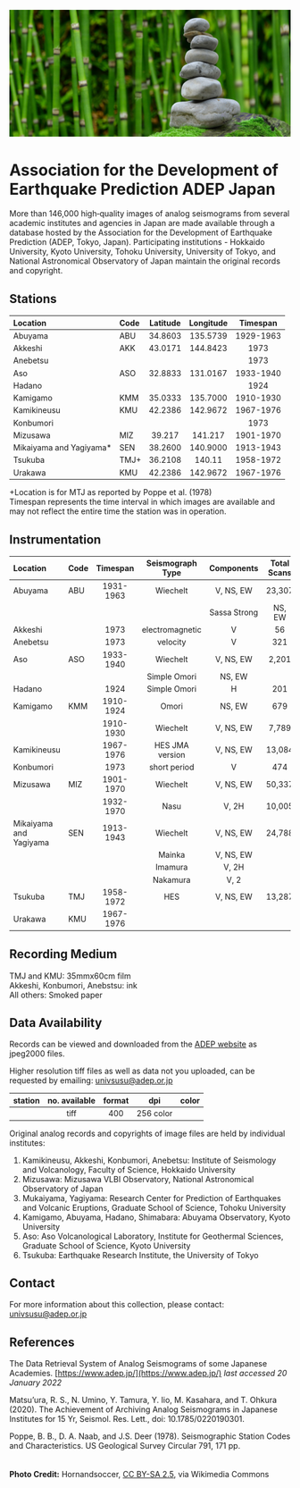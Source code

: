 <!---
layout              : page
show_meta           : false
title               : "Association for the Development of Earthquake Prediction"
subheadline         : "Japan"
teaser              : "More information about these stations"
header:
   image_fullwidth  : "japan.jpg"
permalink           : "/organizations/japan-adep"
breadcrumb          : true
--->
<!---
Contact paper authors for proper station locations and codes
--->

![some dummy txt](../../images/japan.jpg)

# Association for the Development of Earthquake Prediction ADEP Japan
More than 146,000 high‐quality images of analog seismograms from several academic institutes and agencies in Japan are made available through a database hosted by the Association for the Development of Earthquake Prediction (ADEP, Tokyo, Japan). Participating institutions - Hokkaido University, Kyoto University, Tohoku University, University of Tokyo, and National Astronomical Observatory of Japan maintain the original records and copyright.


## Stations

| **Location** | **Code** | **Latitude** | **Longitude** | **Timespan** |
| :--- | :--- | :---: | :---: | :---: |
|Abuyama|  ABU | 34.8603  | 135.5739  | 1929-1963 |
|Akkeshi| AKK | 43.0171 |  144.8423 | 1973 |
|Anebetsu|  |   |   | 1973 |
|Aso   |  ASO | 32.8833  | 131.0167  | 1933-1940 |
|Hadano|  |   |   | 1924 |
|Kamigamo| KMM |  35.0333 | 135.7000  | 1910-1930 |
|Kamikineusu| KMU  |  42.2386 | 142.9672  | 1967-1976 |
|Konbumori|  |   |   | 1973 |
|Mizusawa |  MIZ | 39.217  |  141.217 | 1901-1970 |  
|Mikaiyama and Yagiyama*| SEN  | 38.2600  |  140.9000 | 1913-1943 |
|Tsukuba|  TMJ+ | 36.2108  | 140.11  | 1958-1972 |  
|Urakawa|  KMU | 42.2386  | 142.9672  | 1967-1976 |  

+Location is for MTJ as reported by Poppe et al. (1978)    
Timespan represents the time interval in which images are available and may not reflect the entire time the station was in operation.

## Instrumentation

|**Location** | **Code** |  **Timespan** | **Seismograph Type** | **Components**|**Total Scans**
| :--- | :--- | :---: | :---: |:---: |:---: |
|Abuyama| ABU  | 1931-1963| Wiechelt |  V, NS, EW | 23,307
|        |   |      |    |Sassa Strong | NS, EW
|Akkeshi|  | 1973     | electromagnetic  | V| 56
|Anebetsu|  | 1973    | velocity  | V | 321
|Aso    |  ASO |  1933-1940 | Wiechelt  | V, NS, EW | 2,201
|         |   |          |Simple Omori | NS, EW |
|Hadano|     |  1924 | Simple Omori  | H | 201
|Kamigamo| KMM |  1910-1924  |  Omori | NS, EW | 679
|         |  | 1910-1930 | Wiechelt | V, NS, EW | 7,789
|Kamikineusu|  | 1967-1976  |  HES JMA version |  V, NS, EW | 13,084
|Konbumori|  | 1973  | short period  | V | 474
|Mizusawa |  MIZ | 1901-1970 | Wiechelt | V, NS, EW | 50,337
|         |      | 1932-1970 | Nasu | V, 2H | 10,005
|Mikaiyama and Yagiyama| SEN | 1913-1943 | Wiechelt | V, NS, EW | 24,788
|          |  | |Mainka | V, NS, EW |
|          |  | |Imamura |V, 2H |
|          |  | |Nakamura | V, 2 |
|Tsukuba|  TMJ |  1958-1972 |  HES| V, NS, EW | 13,287
|Urakawa|  KMU | 1967-1976 |   | |



## Recording Medium
TMJ and KMU: 35mmx60cm film  
Akkeshi, Konbumori, Anebstsu: ink  
All others: Smoked paper  

## Data Availability

Records can be viewed and downloaded from the [ADEP website](https://www.adep.jp/) as jpeg2000 files.

Higher resolution tiff files  as well as data not you uploaded, can be requested by emailing: [univsusu@adep.or.jp](mailto:univsusu@adep.or.jp)

**station**|**no. available** | **format** | **dpi** | **color**
| :---: | :---: | :---: | :---: | :---:
 | |  tiff | 400   | 256 color

Original analog records and copyrights of image files are held by individual institutes:
1. Kamikineusu, Akkeshi, Konbumori, Anebetsu: Institute of Seismology and Volcanology, Faculty of Science, Hokkaido University
2. Mizusawa: Mizusawa VLBI Observatory, National Astronomical Observatory of Japan
3. Mukaiyama, Yagiyama: Research Center for Prediction of Earthquakes and Volcanic Eruptions, Graduate School of Science, Tohoku University
4. Kamigamo, Abuyama, Hadano, Shimabara: Abuyama Observatory, Kyoto University
5. Aso: Aso Volcanological Laboratory, Institute for Geothermal Sciences, Graduate School of Science, Kyoto University
6. Tsukuba: Earthquake Research Institute, the University of Tokyo

## Contact
For more information about this collection, please contact: [univsusu@adep.or.jp](mailto:univsusu@adep.or.jp)

## References
The Data Retrieval System of Analog Seismograms of some Japanese Academies. [https://www.adep.jp/](https://www.adep.jp/) *last accessed 20 January 2022*

Matsu’ura, R. S., N. Umino, Y. Tamura, Y. Iio, M. Kasahara, and T. Ohkura (2020). The Achievement of Archiving Analog Seismograms in Japanese Institutes for 15 Yr, Seismol. Res. Lett., doi: 10.1785/0220190301.

Poppe, B. B., D. A. Naab, and J.S. Deer (1978). Seismographic Station Codes and Characteristics. US Geological Survey Circular 791, 171 pp.  
<br>
<br>
**Photo Credit:** Hornandsoccer, [CC BY-SA 2.5]( https://creativecommons.org/licenses/by-sa/2.5), via Wikimedia Commons
